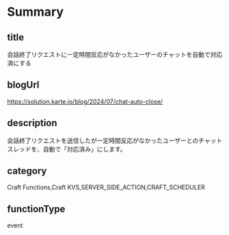 # Summary

## title

会話終了リクエストに一定時間反応がなかったユーザーのチャットを自動で対応済にする

## blogUrl

https://solution.karte.io/blog/2024/07/chat-auto-close/

## description

会話終了リクエストを送信したが一定時間反応がなかったユーザーとのチャットスレッドを、自動で「対応済み」にします。

## category

Craft Functions,Craft KVS,SERVER_SIDE_ACTION,CRAFT_SCHEDULER

## functionType

event